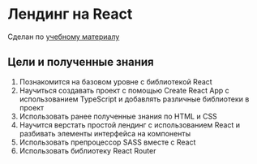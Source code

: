 # Лендинг на React
Сделан по [учебному материалу](https://www.youtube.com/watch?v=AGeatf7pUeE)

## Цели и полученные знания
1. Познакомится на базовом уровне с библиотекой React
2. Научиться создавать проект с помощью Create React App с использованием TypeScript и добавлять различные библиотеки в проект
3. Использовать ранее полученные знания по HTML и CSS
4. Научится верстать простой лендинг с использованием React и разбивать элементы интерфейса на компоненты
5. Использовать препроцессор SASS вместе с React
6. Использовать библиотеку React Router
